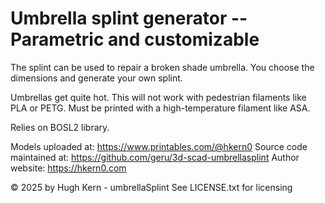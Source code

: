 # Umbrella splint generator -- Parametric and customizable

The splint can be used to repair a broken shade umbrella. You choose the dimensions and generate your own splint.

Umbrellas get quite hot. This will not work with pedestrian filaments like PLA or PETG. Must be printed with a high-temperature filament like ASA.

Relies on BOSL2 library.

Models uploaded at: https://www.printables.com/@hkern0
Source code maintained at: https://github.com/geru/3d-scad-umbrellasplint
Author website: https://hkern0.com

© 2025 by Hugh Kern - umbrellaSplint
See LICENSE.txt for licensing